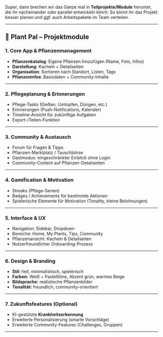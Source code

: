 Super, dann brechen wir das Ganze mal in **Teilprojekte/Module** herunter, die ihr nacheinander oder parallel entwickeln könnt. So könnt ihr das Projekt besser planen und ggf. auch Arbeitspakete im Team verteilen.

---

## 🌱 Plant Pal – Projektmodule

### 1. **Core App & Pflanzenmanagement**

* **Pflanzenkatalog**: Eigene Pflanzen hinzufügen (Name, Foto, Infos)
* **Darstellung**: Kacheln + Detailseiten
* **Organisation**: Sortieren nach Standort, Listen, Tags
* **Pflanzeninfos**: Basisdaten + Community-Inhalte

---

### 2. **Pflegeplanung & Erinnerungen**

* Pflege-Tasks (Gießen, Umtopfen, Düngen, etc.)
* Erinnerungen (Push-Notifications, Kalender)
* Timeline-Ansicht für zukünftige Aufgaben
* Export-/Teilen-Funktion

---

### 3. **Community & Austausch**

* Forum für Fragen & Tipps
* Pflanzen-Marktplatz / Tauschbörse
* Gastmodus: eingeschränkter Einblick ohne Login
* Community-Content auf Pflanzen-Detailseiten

---

### 4. **Gamification & Motivation**

* Streaks (Pflege-Serien)
* Badges / Achievements für bestimmte Aktionen
* Spielerische Elemente für Motivation (Tonality, kleine Belohnungen)

---

### 5. **Interface & UX**

* Navigation: Sidebar, Dropdown
* Bereiche: Home, My Plants, Tips, Community
* Pflanzenansicht: Kacheln & Detailseiten
* Nutzerfreundlicher Onboarding-Prozess

---

### 6. **Design & Branding**

* **Stil:** hell, minimalistisch, spielerisch
* **Farben:** Weiß + Pastelltöne, Akzent grün, warmes Beige
* **Bildsprache:** realistische Pflanzenbilder
* **Tonalität:** freundlich, community-orientiert

---

### 7. **Zukunftsfeatures (Optional)**

* KI-gestützte **Krankheitserkennung**
* Erweiterte Personalisierung (smarte Vorschläge)
* Erweiterte Community-Features (Challenges, Gruppen)

---
